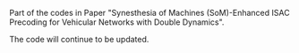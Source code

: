 
Part of the codes in Paper "Synesthesia of Machines (SoM)-Enhanced ISAC Precoding for Vehicular Networks with Double Dynamics".

The code will continue to be updated.

